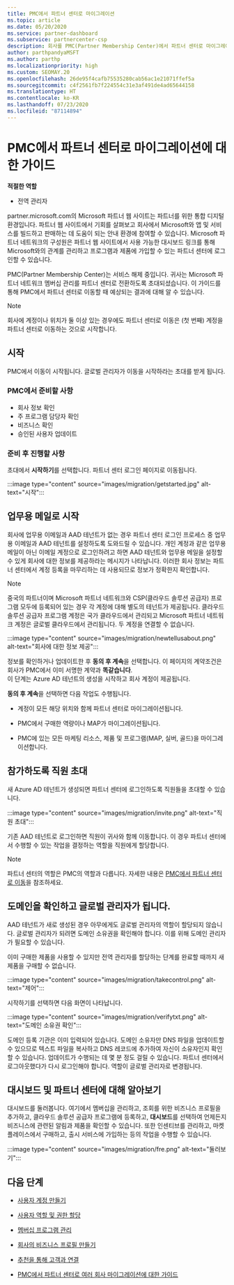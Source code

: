 ```yaml
---
title: PMC에서 파트너 센터로 마이그레이션
ms.topic: article
ms.date: 05/20/2020
ms.service: partner-dashboard
ms.subservice: partnercenter-csp
description: 회사를 PMC(Partner Membership Center)에서 파트너 센터로 마이그레이션하는 방법에 대해 알아봅니다.
author: parthpandyaMSFT
ms.author: parthp
ms.localizationpriority: high
ms.custom: SEOMAY.20
ms.openlocfilehash: 26de95f4cafb75535280cab56ac1e21071ffef5a
ms.sourcegitcommit: c4f2561fb7f224554c31e3af491de4ad65644158
ms.translationtype: HT
ms.contentlocale: ko-KR
ms.lasthandoff: 07/23/2020
ms.locfileid: "87114894"
---
```

# <a name="guide-to-migrating-from-pmc-to-partner-center"></a>PMC에서 파트너 센터로 마이그레이션에 대한 가이드

**적절한 역할**

- 전역 관리자

partner.microsoft.com의 Microsoft 파트너 웹 사이트는 파트너를 위한 통합 디지털 환경입니다. 파트너 웹 사이트에서 기회를 살펴보고 회사에서 Microsoft와 앱 및 서비스를 빌드하고 판매하는 데 도움이 되는 안내 환경에 참여할 수 있습니다. Microsoft 파트너 네트워크의 구성원은 파트너 웹 사이트에서 사용 가능한 대시보드 링크를 통해 Microsoft와의 관계를 관리하고 프로그램과 제품에 가입할 수 있는 파트너 센터에 로그인할 수 있습니다.

PMC(Partner Membership Center)는 서비스 해제 중입니다. 귀사는 Microsoft 파트너 네트워크 멤버십 관리를 파트너 센터로 전환하도록 초대되셨습니다. 이 가이드를 통해 PMC에서 파트너 센터로 이동할 때 예상되는 결과에 대해 알 수 있습니다.

>[!NOTE]
>회사에 계정이나 위치가 둘 이상 있는 경우에도 파트너 센터로 이동은 (첫 번째) 계정을 파트너 센터로 이동하는 것으로 시작합니다.

## <a name="get-started"></a>시작

PMC에서 이동이 시작됩니다. 글로벌 관리자가 이동을 시작하라는 초대를 받게 됩니다.

### <a name="prepare-in-pmc"></a>PMC에서 준비할 사항

- 회사 정보 확인
- 주 프로그램 담당자 확인
- 비즈니스 확인
- 승인된 사용자 업데이트

### <a name="when-youre-ready"></a>준비 후 진행할 사항

초대에서 **시작하기**를 선택합니다. 파트너 센터 로그인 페이지로 이동됩니다.

:::image type="content" source="images/migration/getstarted.jpg" alt-text="시작":::

## <a name="start-with-your-work-email"></a>업무용 메일로 시작

회사에 업무용 이메일과 AAD 테넌트가 없는 경우 파트너 센터 로그인 프로세스 중 업무용 이메일과 AAD 테넌트를 설정하도록 도와드릴 수 있습니다. 개인 계정과 같은 업무용 메일이 아닌 이메일 계정으로 로그인하려고 하면 AAD 테넌트와 업무용 메일을 설정할 수 있게 회사에 대한 정보를 제공하라는 메시지가 나타납니다. 이러한 회사 정보는 파트너 센터에서 계정 등록을 마무리하는 데 사용되므로 정보가 정확한지 확인합니다.

>[!NOTE]
>중국의 파트너이며 Microsoft 파트너 네트워크와 CSP(클라우드 솔루션 공급자) 프로그램 모두에 등록되어 있는 경우 각 계정에 대해 별도의 테넌트가 제공됩니다. 클라우드 솔루션 공급자 프로그램 계정은 국가 클라우드에서 관리되고 Microsoft 파트너 네트워크 계정은 글로벌 클라우드에서 관리됩니다. 두 계정을 연결할 수 없습니다.

:::image type="content" source="images/migration/newtellusabout.png" alt-text="회사에 대한 정보 제공":::

정보를 확인하거나 업데이트한 후 **동의 후 계속**을 선택합니다.
이 페이지의 계약조건은 회사가 PMC에서 이미 서명한 계약과 **똑같습니다**.  
이 단계는 Azure AD 테넌트의 생성을 시작하고 회사 계정이 제공됩니다.

**동의 후 계속**을 선택하면 다음 작업도 수행됩니다.

- 계정이 모든 해당 위치와 함께 파트너 센터로 마이그레이션됩니다.

- PMC에서 구매한 역량이나 MAP가 마이그레이션됩니다.

- PMC에 있는 모든 마케팅 리소스, 제품 및 프로그램(MAP, 실버, 골드)을 마이그레이션합니다.

## <a name="invite-employees-to-join-you"></a>참가하도록 직원 초대

새 Azure AD 테넌트가 생성되면 파트너 센터에 로그인하도록 직원들을 초대할 수 있습니다.

:::image type="content" source="images/migration/invite.png" alt-text="직원 초대":::

기존 AAD 테넌트로 로그인하면 직원이 귀사와 함께 이동합니다. 이 경우 파트너 센터에서 수행할 수 있는 작업을 결정하는 역할을 직원에게 할당합니다. 

>[!NOTE] 
>파트너 센터의 역할은 PMC의 역할과 다릅니다. 자세한 내용은 [PMC에서 파트너 센터로 이동](move-pmc-pc-map.md)을 참조하세요.

## <a name="verify-your-domain-and-become-a-global-admin"></a>도메인을 확인하고 글로벌 관리자가 됩니다.  

AAD 테넌트가 새로 생성된 경우 아무에게도 글로벌 관리자의 역할이 할당되지 않습니다. 글로벌 관리자가 되려면 도메인 소유권을 확인해야 합니다. 이를 위해 도메인 관리자가 필요할 수 있습니다.

이미 구매한 제품을 사용할 수 있지만 전역 관리자를 할당하는 단계를 완료할 때까지 새 제품을 구매할 수 없습니다.

:::image type="content" source="images/migration/takecontrol.png" alt-text="제어":::

시작하기를 선택하면 다음 화면이 나타납니다.

:::image type="content" source="images/migration/verifytxt.png" alt-text="도메인 소유권 확인":::

도메인 등록 기관은 이미 입력되어 있습니다. 도메인 소유자만 DNS 파일을 업데이트할 수 있으므로 텍스트 파일을 복사하고 DNS 레코드에 추가하여 자신이 소유자인지 확인할 수 있습니다. 업데이트가 수행되는 데 몇 분 정도 걸릴 수 있습니다. 파트너 센터에서 로그아웃했다가 다시 로그인해야 합니다. 역할이 글로벌 관리자로 변경됩니다.

## <a name="get-acquainted-with-your-dashboard-and-partner-center"></a>대시보드 및 파트너 센터에 대해 알아보기

대시보드를 둘러봅니다. 여기에서 멤버십을 관리하고, 조회를 위한 비즈니스 프로필을 추가하고, 클라우드 솔루션 공급자 프로그램에 등록하고, **대시보드**를 선택하여 언제든지 비즈니스에 관련된 알림과 제품을 확인할 수 있습니다. 또한 인센티브를 관리하고, 마켓플레이스에서 구매하고, 출시 서비스에 가입하는 등의 작업을 수행할 수 있습니다.  

:::image type="content" source="images/migration/fre.png" alt-text="둘러보기":::

## <a name="next-steps"></a>다음 단계

- [사용자 계정 만들기](create-user-accounts-and-set-permissions.md)

- [사용자 역할 및 권한 할당](permissions-overview.md)

- [멤버십 프로그램 관리](renew-mpn-offers.md)

- [회사의 비즈니스 프로필 만들기](create-a-marketing-profile.md)

- [추천을 통해 고객과 연결](responding-to-referrals.md)

- [PMC에서 파트너 센터로 여러 회사 마이그레이션에 대한 가이드](move-multiple-companies.md)
